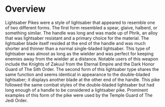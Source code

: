 # Overview

Lightsaber Pikes were a style of lightsaber that appeared to resemble one of two different forms.
The first form resembled a spear, glaive, halberd, or something similar.
The handle was long and was made up of Phrik, an alloy that was lightsaber resistant and a primary choice for the material.
The lightsaber blade itself resided at the end of the handle and was much shorter and thinner than a normal single-bladed lightsaber.
This type of lightsaber was almost as long as the wielder and was perfect for keeping enemies away from the wielder at a distance.
Notable users of this weapon include the Knights of Zakuul from the Eternal Empire and the Dark Honor Guard of The Sith Order.
The second form of this lightsaber type shares the same function and seems identical in appearance to the double-bladed lightsaber; it displays another blade at the other end of the handle.
This pike followed the same combat styles of the double-bladed lightsaber but had long enough of a handle to be considered a lightsaber pike.
Prominent examples of this form of the pike were used by the Temple Guard of The Jedi Order.
